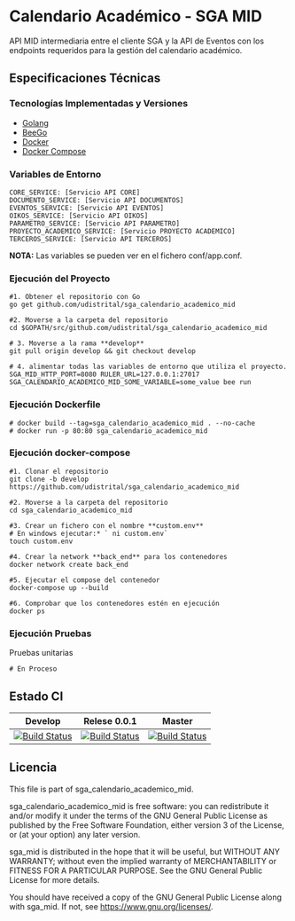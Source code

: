 # Calendario Académico - SGA MID

API MID intermediaria entre el cliente SGA y la API de Eventos con los endpoints requeridos para la gestión del calendario académico.

## Especificaciones Técnicas

### Tecnologías Implementadas y Versiones
* [Golang](https://github.com/udistrital/introduccion_oas/blob/master/instalacion_de_herramientas/golang.md)
* [BeeGo](https://github.com/udistrital/introduccion_oas/blob/master/instalacion_de_herramientas/beego.md)
* [Docker](https://docs.docker.com/engine/install/ubuntu/)
* [Docker Compose](https://docs.docker.com/compose/)

### Variables de Entorno
```shell
CORE_SERVICE: [Servicio API CORE]
DOCUMENTO_SERVICE: [Servicio API DOCUMENTOS]
EVENTOS_SERVICE: [Servicio API EVENTOS]
OIKOS_SERVICE: [Servicio API OIKOS]
PARAMETRO_SERVICE: [Servicio API PARAMETRO]
PROYECTO_ACADEMICO_SERVICE: [Servicio PROYECTO ACADEMICO]
TERCEROS_SERVICE: [Servicio API TERCEROS]
```



**NOTA:** Las variables se pueden ver en el fichero conf/app.conf.


### Ejecución del Proyecto
```shell
#1. Obtener el repositorio con Go
go get github.com/udistrital/sga_calendario_academico_mid

#2. Moverse a la carpeta del repositorio
cd $GOPATH/src/github.com/udistrital/sga_calendario_academico_mid

# 3. Moverse a la rama **develop**
git pull origin develop && git checkout develop

# 4. alimentar todas las variables de entorno que utiliza el proyecto.
SGA_MID_HTTP_PORT=8080 RULER_URL=127.0.0.1:27017 SGA_CALENDARIO_ACADEMICO_MID_SOME_VARIABLE=some_value bee run
```

### Ejecución Dockerfile
```shell
# docker build --tag=sga_calendario_academico_mid . --no-cache
# docker run -p 80:80 sga_calendario_academico_mid
```

### Ejecución docker-compose
```shell
#1. Clonar el repositorio
git clone -b develop https://github.com/udistrital/sga_calendario_academico_mid

#2. Moverse a la carpeta del repositorio
cd sga_calendario_academico_mid

#3. Crear un fichero con el nombre **custom.env**
# En windows ejecutar:* ` ni custom.env`
touch custom.env

#4. Crear la network **back_end** para los contenedores
docker network create back_end

#5. Ejecutar el compose del contenedor
docker-compose up --build

#6. Comprobar que los contenedores estén en ejecución
docker ps
```

### Ejecución Pruebas

Pruebas unitarias
```shell
# En Proceso
```

## Estado CI

| Develop | Relese 0.0.1 | Master |
| -- | -- | -- |
| [![Build Status](https://hubci.portaloas.udistrital.edu.co/api/badges/udistrital/sga_calendario_academico_mid/status.svg?ref=refs/heads/develop)](https://hubci.portaloas.udistrital.edu.co/udistrital/sga_calendario_academico_mid) | [![Build Status](https://hubci.portaloas.udistrital.edu.co/api/badges/udistrital/sga_calendario_academico_mid/status.svg?ref=refs/heads/release/0.0.1)](https://hubci.portaloas.udistrital.edu.co/udistrital/sga_calendario_academico_mid) | [![Build Status](https://hubci.portaloas.udistrital.edu.co/api/badges/udistrital/sga_calendario_academico_mid/status.svg)](https://hubci.portaloas.udistrital.edu.co/udistrital/sga_calendario_academico_mid) |

## Licencia

This file is part of sga_calendario_academico_mid.

sga_calendario_academico_mid is free software: you can redistribute it and/or modify it under the terms of the GNU General Public License as published by the Free Software Foundation, either version 3 of the License, or (at your option) any later version.

sga_mid is distributed in the hope that it will be useful, but WITHOUT ANY WARRANTY; without even the implied warranty of MERCHANTABILITY or FITNESS FOR A PARTICULAR PURPOSE. See the GNU General Public License for more details.

You should have received a copy of the GNU General Public License along with sga_mid. If not, see https://www.gnu.org/licenses/.
